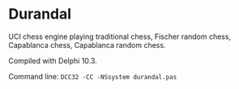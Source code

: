 # Durandal

UCI chess engine playing traditional chess, Fischer random chess, Capablanca chess, Capablanca random chess.

Compiled with Delphi 10.3.

Command line: `DCC32 -CC -NSsystem durandal.pas`
